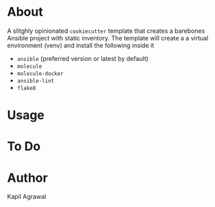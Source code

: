 # About 
A slitghly opinionated `cookiecutter` template that creates a barebones Ansible project with static inventory. The template will create a a virtual environment (venv) and install the following inside it
- `ansible` (preferred version or latest by default)
- `molecule` 
- `molecule-docker` 
- `ansible-lint`
- `flake8`

# Usage



# To Do

# Author 
Kapil Agrawal 